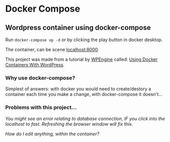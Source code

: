 # Docker Compose

## Wordpress container using docker-compose

Run `docker-compose up -d` or by clicking the play button in docker desktop.

The container, can be scene [localhost:8000](localhost:8000).

This project was made from a tutorial by [WPEngine](https://wpengine.co.uk/) called: [Using Docker Containers With WordPress](https://wpengine.co.uk/resources/containers-clusters-wordpress/).

### Why use docker-compose?

Simplest of answers: with docker you would need to create/destory a container each time you make a change, with docker-compose it doesn't...

### Problems with this project...

*You might see an error relating to database connection, IF you click into the localhost to fast. Refreshing the browser window will fix this.*

*How do I edit anything, within the container?*